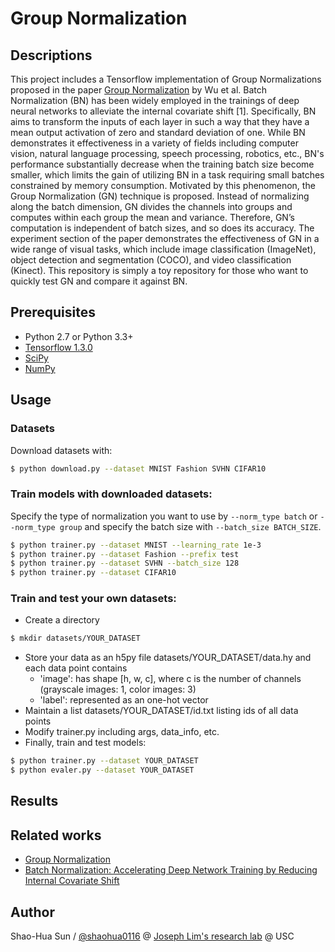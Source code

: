 # Group Normalization

## Descriptions
This project includes a Tensorflow implementation of Group Normalizations proposed in the paper 
[Group Normalization](https://arxiv.org/abs/1803.08494) by Wu et al. 
Batch Normalization (BN) has been widely employed in the trainings of deep neural networks to alleviate the internal covariate shift [1].
Specifically, BN aims to transform the inputs of each layer in such a way that they have a mean output activation of zero and standard deviation of one. While BN demonstrates it effectiveness in a variety of fields including computer vision, natural language processing, speech processing, robotics, etc., BN's performance substantially decrease when the training batch size become smaller, which limits the gain of utilizing BN in a task requiring small batches constrained by memory consumption. Motivated by this phenomenon, the Group Normalization (GN) technique is proposed. Instead of normalizing along the batch dimension, GN divides the channels into groups and computes within each group the mean and variance. Therefore, GN’s computation is independent of batch sizes, and so does its accuracy. The experiment section of the paper demonstrates the effectiveness of GN in a wide range of visual tasks, which include image classification (ImageNet), object detection and segmentation (COCO), and video classification (Kinect). This repository is simply a toy repository for those who want to quickly test GN and compare it against BN.

## Prerequisites

- Python 2.7 or Python 3.3+
- [Tensorflow 1.3.0](https://github.com/tensorflow/tensorflow/tree/r1.0)
- [SciPy](http://www.scipy.org/install.html)
- [NumPy](http://www.numpy.org/)

## Usage

### Datasets
Download datasets with:
```bash
$ python download.py --dataset MNIST Fashion SVHN CIFAR10
```

### Train models with downloaded datasets:
Specify the type of normalization you want to use by `--norm_type batch` or `--norm_type group` 
and specify the batch size with `--batch_size BATCH_SIZE`.
```bash
$ python trainer.py --dataset MNIST --learning_rate 1e-3
$ python trainer.py --dataset Fashion --prefix test
$ python trainer.py --dataset SVHN --batch_size 128
$ python trainer.py --dataset CIFAR10 
```

### Train and test your own datasets:

* Create a directory
```bash
$ mkdir datasets/YOUR_DATASET
```

* Store your data as an h5py file datasets/YOUR_DATASET/data.hy and each data point contains
    * 'image': has shape [h, w, c], where c is the number of channels (grayscale images: 1, color images: 3)
    * 'label': represented as an one-hot vector
* Maintain a list datasets/YOUR_DATASET/id.txt listing ids of all data points
* Modify trainer.py including args, data_info, etc.
* Finally, train and test models:
```bash
$ python trainer.py --dataset YOUR_DATASET
$ python evaler.py --dataset YOUR_DATASET
```

## Results

## Related works
* [Group Normalization](https://arxiv.org/abs/1803.08494)
* [Batch Normalization: Accelerating Deep Network Training by Reducing Internal Covariate Shift](https://arxiv.org/abs/1502.03167)

## Author

Shao-Hua Sun / [@shaohua0116](https://shaohua0116.github.io/) @ [Joseph Lim's research lab](https://github.com/gitlimlab) @ USC
